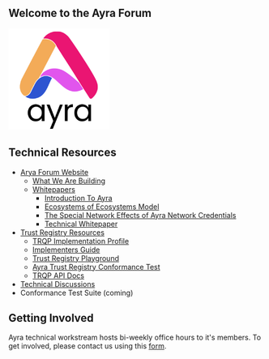 ## Welcome to the Ayra Forum

<img src="./imgs/logo.png" width=200px alt="ayra logo" />

## Technical Resources

* [Arya Forum Website](https://ayra.forum/)
  * [What We Are Building](https://ayra.forum/where-were-at/)
  * [Whitepapers](https://ayra.forum/whitepapers/)
    * [Introduction To Ayra](https://ayra.forum/ayra-introduction/)
    * [Ecosystems of Ecosystems Model](https://ayra.forum/ayra-ecosystem-of-ecosystems-whitepaper/)
    * [The Special Network Effects of Ayra Network Credentials](https://ayra.forum/ayra-network-effects-whitepaper/)
    * [Technical Whitepaper](https://ayra.forum/ayra-technical-whitepaper/)
* [Trust Registry Resources](https://github.com/ayraforum/ayra-trust-registry-resources)
   *  [TRQP Implementation Profile](https://ayraforum.github.io/ayra-trust-registry-resources/)
   *  [Implementers Guide](https://ayraforum.github.io/ayra-trust-registry-resources/guides/)
   *  [Trust Registry Playground](https://github.com/ayraforum/ayra-trust-registry-resources/tree/main/playground)
   *  [Ayra Trust Registry Conformance Test](https://github.com/ayraforum/ayra-trust-registry-resources/tree/main/tests)
   *  [TRQP API Docs](https://ayraforum.github.io/ayra-trust-registry-resources/api-docs/)
* [Technical Discussions](https://github.com/GANfoundation/technical-discussions/tree/main)
* Conformance Test Suite (coming)

## Getting Involved

Ayra technical workstream hosts bi-weekly office hours to it's members. To get involved, please contact us using this [form](https://ayra.forum/contact/). 
